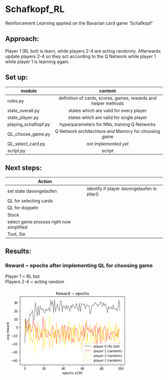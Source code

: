 # Schafkopf_RL
Reinforcement Learning applied on the Bavarian card game 'Schafkopf'

## Approach:
Player 1 (RL bot) is learn, while players 2-4 are acting randomly. Afterwards update players 2-4 so they act according to the Q Network while player 1 while player 1 is learning again.

## Set up:
| module               | content                                                          | 
| -------------------- |:----------------------------------------------------------------:|
| rules.py             | definition of cards, scores, games, rewards and helper methods   |
| state_overall.py     | states which are valid for every player                          |
| state_player.py      | states which are valid for single player                         |
| playing_schaflopf.py | hyperparameters for NNs, training Q Networks                     |
| QL_choose_game.py    | Q Network architechture and Memory for choosing game             |
| QL_select_card.py    | *not implemented yet*                                            |
| script.py            | script                                                           |

## Next steps:
| Action                                     |                                                |
| -------------------------------------------|:-----------------------------------------------|
| set state davongelaufen                    | identify if player davongelaufen in play()     |
| QL for selecting cards                     |                                                |
| QL for doppeln                             |                                                |
| Stock                                      |                                                |
| select game process right now simplified   |                                                |
| Tout, Sie                                  |                                                |

## Results:
### Reward ~ epochs after implementing QL for choosing game
Player 1 = RL bot   
Players 2-4 = acting random   

![Reward ~ Epochs](plots/reward_epochs_select_game.PNG)

